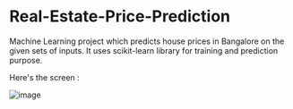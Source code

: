 # Real-Estate-Price-Prediction

 Machine Learning project which predicts house prices in Bangalore on the given sets of inputs. It uses scikit-learn library for training and prediction purpose.
 
 Here's the screen : 
 
 ![image](https://user-images.githubusercontent.com/72346984/224748237-9b46ce7d-3d3c-4365-95f0-952792535e1f.png)

